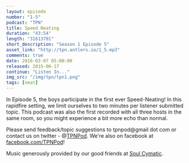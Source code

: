 ```yaml
---
layout: episode
number: "1-5"
podcast: "TPN"
title: Speed Neating
duration: "43:54"
length: "31613701"
short_description: "Season 1 Episode 5"
asset_link: "http://tpn.antlers.io/1_5.mp3"
comments: true
date: 2016-03-07 05:00:00
released: 2015-06-17
continue: "Listen In..."
img_src: "/img/tpn/tpn1.png"
tags: [neat]
---
```


In Episode 5, the boys participate in the first ever Speed-Neating! In this rapidfire setting, we limit ourselves to two minutes per listener submitted topic. This podcast was also the first recorded with all three hosts in the same room, so you might experience a bit more echo than normal.

Please send feedback/topic suggestions to tpnpod@gmail dot com or contact us on twitter - @[TPNPod](https://twitter.com/tpnpod). We're also on facebook at [facebook.com/TPNPod](facebook.com/TPNPod)!

Music generously provided by our good friends at [Soul Cymatic](https://soundcloud.com/soul-cymatic).